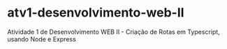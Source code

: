 # atv1-desenvolvimento-web-II
Atividade 1 de Desenvolvimento WEB II - Criação de Rotas em Typescript, usando Node e Express
